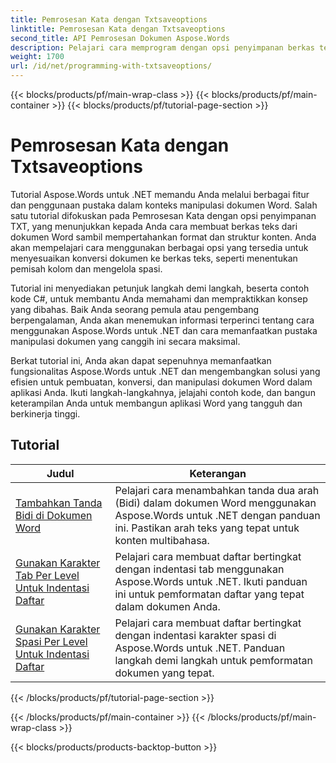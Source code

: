 ```yaml
---
title: Pemrosesan Kata dengan Txtsaveoptions
linktitle: Pemrosesan Kata dengan Txtsaveoptions
second_title: API Pemrosesan Dokumen Aspose.Words
description: Pelajari cara memprogram dengan opsi penyimpanan berkas teks di Aspose.Words untuk .NET. Pelajari cara menentukan penyandian, memformat teks, mengelola jeda baris, dan banyak lagi dengan tutorial langkah demi langkah dan contoh kode dalam C#.
weight: 1700
url: /id/net/programming-with-txtsaveoptions/
---
```


{{< blocks/products/pf/main-wrap-class >}}
{{< blocks/products/pf/main-container >}}
{{< blocks/products/pf/tutorial-page-section >}}

# Pemrosesan Kata dengan Txtsaveoptions

Tutorial Aspose.Words untuk .NET memandu Anda melalui berbagai fitur dan penggunaan pustaka dalam konteks manipulasi dokumen Word. Salah satu tutorial difokuskan pada Pemrosesan Kata dengan opsi penyimpanan TXT, yang menunjukkan kepada Anda cara membuat berkas teks dari dokumen Word sambil mempertahankan format dan struktur konten. Anda akan mempelajari cara menggunakan berbagai opsi yang tersedia untuk menyesuaikan konversi dokumen ke berkas teks, seperti menentukan pemisah kolom dan mengelola spasi.

Tutorial ini menyediakan petunjuk langkah demi langkah, beserta contoh kode C#, untuk membantu Anda memahami dan mempraktikkan konsep yang dibahas. Baik Anda seorang pemula atau pengembang berpengalaman, Anda akan menemukan informasi terperinci tentang cara menggunakan Aspose.Words untuk .NET dan cara memanfaatkan pustaka manipulasi dokumen yang canggih ini secara maksimal.

Berkat tutorial ini, Anda akan dapat sepenuhnya memanfaatkan fungsionalitas Aspose.Words untuk .NET dan mengembangkan solusi yang efisien untuk pembuatan, konversi, dan manipulasi dokumen Word dalam aplikasi Anda. Ikuti langkah-langkahnya, jelajahi contoh kode, dan bangun keterampilan Anda untuk membangun aplikasi Word yang tangguh dan berkinerja tinggi.

 ## Tutorial
| Judul | Keterangan |
| --- | --- |
| [Tambahkan Tanda Bidi di Dokumen Word](./add-bidi-marks/) | Pelajari cara menambahkan tanda dua arah (Bidi) dalam dokumen Word menggunakan Aspose.Words untuk .NET dengan panduan ini. Pastikan arah teks yang tepat untuk konten multibahasa. |
| [Gunakan Karakter Tab Per Level Untuk Indentasi Daftar](./use-tab-character-per-level-for-list-indentation/) | Pelajari cara membuat daftar bertingkat dengan indentasi tab menggunakan Aspose.Words untuk .NET. Ikuti panduan ini untuk pemformatan daftar yang tepat dalam dokumen Anda. |
| [Gunakan Karakter Spasi Per Level Untuk Indentasi Daftar](./use-space-character-per-level-for-list-indentation/) | Pelajari cara membuat daftar bertingkat dengan indentasi karakter spasi di Aspose.Words untuk .NET. Panduan langkah demi langkah untuk pemformatan dokumen yang tepat. |
{{< /blocks/products/pf/tutorial-page-section >}}

{{< /blocks/products/pf/main-container >}}
{{< /blocks/products/pf/main-wrap-class >}}

{{< blocks/products/products-backtop-button >}}
